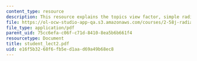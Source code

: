 ```yaml
---
content_type: resource
description: This resource explains the topics view factor, simple radiative transfer.
file: https://ol-ocw-studio-app-qa.s3.amazonaws.com/courses/2-58j-radiative-transfer-spring-2006/e16f5b3268f6fb5ed1aad69a49b68ec8_student_lect2.pdf
file_type: application/pdf
parent_uid: 75cc6efa-c06f-c71d-8410-8ea5b6b661f4
resourcetype: Document
title: student_lect2.pdf
uid: e16f5b32-68f6-fb5e-d1aa-d69a49b68ec8
---
```

